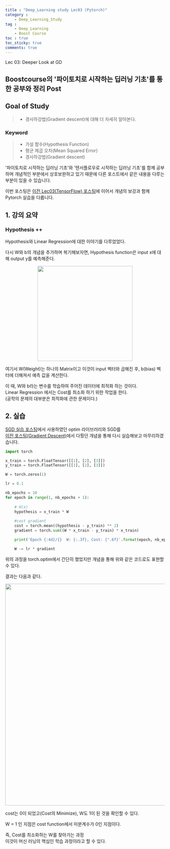 ```yaml
---
title : "Deep_Learning study Lec03 (Pytorch)"
category :
    - Deep_Learning_Study
tag :
    - Deep_Learning
    - Boost Course
toc : true
toc_sticky: true
comments: true
---
```


Lec 03: Deeper Look at GD

## Boostcourse의 '파이토치로 시작하는 딥러닝 기초'를 통한 공부와 정리 Post

## Goal of Study
> - 경사하강법(Gradient descent)에 대해 더 자세히 알아본다.   

### Keyword
> - 가설 함수(Hypothesis Function)  
> - 평균 제곱 오차(Mean Squared Error)  
> - 경사하강법(Gradient descent)  
    
'파이토치로 시작하는 딥러닝 기초'와 '텐서플로우로 시작하는 딥러닝 기초'를 함께 공부하며 개념적인 부분에서 상호보완하고 있기 때문에 다른 포스트에서 같은 내용을 다루는 부분이 있을 수 있습니다.  

이번 포스팅은 [이전 Lec03(TensorFlow) 포스팅](https://lee-jaewon.github.io/deep_learning_study/Lec03(TensorFlow)/)에 이어서 개념의 보강과 함께 Pytorch 실습을 다룹니다.

## 1. 강의 요약  
### Hypothesis ++
Hypothesis와 Linear Regression에 대한 이야기를 다루었었다.

다시 W와 b의 개념을 추가하며 복기해보자면, Hypothesis function은 input x에 대해 output y를 예측해준다.  

<p align="center"><img src="https://user-images.githubusercontent.com/72693388/125319815-11403a00-e376-11eb-8652-e426ba02a31b.png" width = "300" ></p>
여기서 W(Weight)는 하나의 Matrix이고 이것이 input 벡터와 곱해진 후, b(bias) 벡터에 더해져서 예측 값을 계산한다.

이 때, W와 b라는 변수를 학습하여 주어진 데이터에 최적화 하는 것이다.  
Linear Regression 에서는 Cost를 최소화 하기 위한 작업을 한다.   
(공학의 문제의 대부분은 최적화에 관한 문제이다.)

## 2. 실습
[SGD 실습 포스팅](https://lee-jaewon.github.io/deep_learning_study/Lec02/#4-%EB%AA%A8%EB%8D%B8-%EA%B3%84%EC%84%A0-%EB%B0%8F-gradient-descent%EA%B2%BD%EC%82%AC-%ED%95%98%EA%B0%95%EB%B2%95)에서 사용하였던 optim 라이브러리와 SGD를  
[이전 포스팅(Gradient Descent)](https://lee-jaewon.github.io/deep_learning_study/Lec03(TensorFlow)/)에서 다뤘던 개념을 통해 다시 실습해보고 마무리하겠습니다.

```python
import torch

x_train = torch.FloatTensor([[1], [2], [3]])
y_train = torch.FloatTensor([[1], [2], [3]])

W = torch.zeros(1)

lr = 0.1

nb_epochs = 10
for epoch in range(1, nb_epochs + 1):
    
    # H(x)
    hypothesis = x_train * W
     
    #cost gradient
    cost = torch.mean((hypothesis - y_train) ** 2)
    gradient = torch.sum((W * x_train - y_train) * x_train)

    print('Epoch {:4d}/{}  W: {:.3f}, Cost: {".6f}'.format(epoch, nb_epochs, W.item(), cost.item()))

    W -= lr * gradient

```
위의 과정을 torch.optim에서 간단히 했었지만 개념을 통해 위와 같은 코드로도 표현할 수 있다.

결과는 다음과 같다.
<p align="center"><img src="https://user-images.githubusercontent.com/72693388/125634502-464a4e08-b998-4890-856a-4ee842bf0d3c.png" width = "700" ></p>

cost는 0이 되었고(Cost의 Minimize), W도 1이 된 것을 확인할 수 있다.  

W = 1 인 지점은 cost function에서 미분계수가 0인 지점이다.

즉, Cost를 최소화하는 W를 찾아가는 과정  
이것이 머신 러닝의 핵심인 학습 과정이라고 할 수 있다.